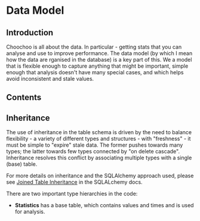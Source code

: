 
# Data Model

## Introduction

Choochoo is all about the data.  In particular - getting stats that you can
analyse and use to improve performance.  The data model (by which I mean how
the data are rganised in the database) is a key part of this.  We a model that
is flexible enough to capture anything that might be important, simple enough
that analysis doesn't have many special cases, and which helps avoid
inconsistent and stale values.

## Contents

## Inheritance

The use of inheritance in the table schema is driven by the need to balance
flexibility - a variety of different types and structures - with "freshness" -
it must be simple to "expire" stale data.  The former pushes towards many
types; the latter towards few types connected by "on delete cascade".
Inheritance resolves this conflict by associating multiple types with a single
(base) table.

For more details on inheritance and the SQLAlchemy approach used, please see
[Joined Table
Inheritance](https://docs.sqlalchemy.org/en/latest/orm/inheritance.html#joined-table-inheritance)
in the SQLALchemy docs.

There are two important type hierarchies in the code:

* **Statistics** has a base table, which contains values and times and is used
  for analysis.  
